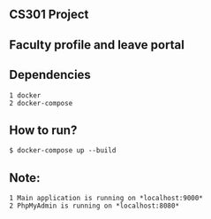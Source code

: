 ## CS301 Project
## Faculty profile and leave portal

Dependencies
-----------
    1 docker
    2 docker-compose

How to run?
-----------
    $ docker-compose up --build

Note:
-----
    1 Main application is running on *localhost:9000*
    2 PhpMyAdmin is running on *localhost:8080*
